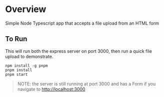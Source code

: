 # Overview
Simple Node Typescript app that accepts a file upload from an HTML form

## To Run
This will run both the express server on port 3000, then run a quick file upload to demonstrate.

```shell
npm install -g pnpm
pnpm install
pnpm start

```

>NOTE: the server is still running at port 3000 and has a Form if you navigate to [http://localhost:3000](http://localhost:3000)
